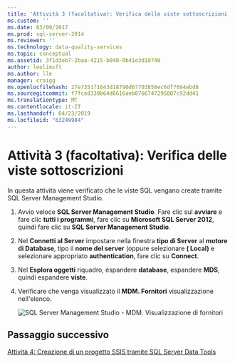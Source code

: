 ```yaml
---
title: 'Attività 3 (facoltativa): Verifica delle viste sottoscrizioni | Microsoft Docs'
ms.custom: ''
ms.date: 03/09/2017
ms.prod: sql-server-2014
ms.reviewer: ''
ms.technology: data-quality-services
ms.topic: conceptual
ms.assetid: 3f1d3eb7-2baa-4215-b040-0b41e3d10740
author: leolimsft
ms.author: lle
manager: craigg
ms.openlocfilehash: 27e7351f1643d18790d67703858ec6df7694ebd8
ms.sourcegitcommit: f7fced330b64d6616aeb8766747295807c92dd41
ms.translationtype: MT
ms.contentlocale: it-IT
ms.lasthandoff: 04/23/2019
ms.locfileid: "63249984"
---
```

# <a name="task-3-optional-reviewing-the-subscription-views"></a>Attività 3 (facoltativa): Verifica delle viste sottoscrizioni
  In questa attività viene verificato che le viste SQL vengano create tramite SQL Server Management Studio.  
  
1.  Avvio veloce **SQL Server Management Studio**. Fare clic sul **avviare** e fare clic **tutti i programmi**, fare clic su **Microsoft SQL Server 2012**, quindi fare clic su **SQL Server Management Studio**.  
  
2.  Nel **Connetti al Server** impostare nella finestra **tipo di Server** al **motore di Database**, tipo il **nome del server** (oppure selezionare **( Local)** e selezionare appropriato **authentication**, fare clic su **Connect**.  
  
3.  Nel **Esplora oggetti** riquadro, espandere **database**, espandere **MDS**, quindi espandere **viste**.  
  
4.  Verificare che venga visualizzato il **MDM. Fornitori** visualizzazione nell'elenco.  
  
     ![SQL Server Management Studio - MDM. Visualizzazione di fornitori](../../2014/tutorials/media/et-reviewingthesubscriptionviews.jpg "SQL Server Management Studio - MDM. Visualizzazione di fornitori")  
  
## <a name="next-step"></a>Passaggio successivo  
 [Attività 4: Creazione di un progetto SSIS tramite SQL Server Data Tools](../../2014/tutorials/task-4-creating-an-ssis-project-using-sql-server-data-tools.md)